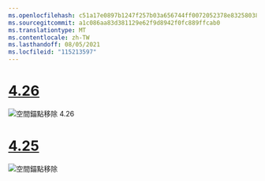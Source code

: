 ```yaml
---
ms.openlocfilehash: c51a17e0897b1247f257b03a656744ff0072052378e8325803889f9fc7201d94
ms.sourcegitcommit: a1c086aa83d381129e62f9d8942f0fc889ffcab0
ms.translationtype: MT
ms.contentlocale: zh-TW
ms.lasthandoff: 08/05/2021
ms.locfileid: "115213597"
---
```

# <a name="426"></a>[4.26](#tab/426)

![空間錨點移除 4.26](../images/local-spatial-anchors-img-04.png)

# <a name="425"></a>[4.25](#tab/425)

![空間錨點移除](../images/unreal-spatialanchors-remove.PNG)
